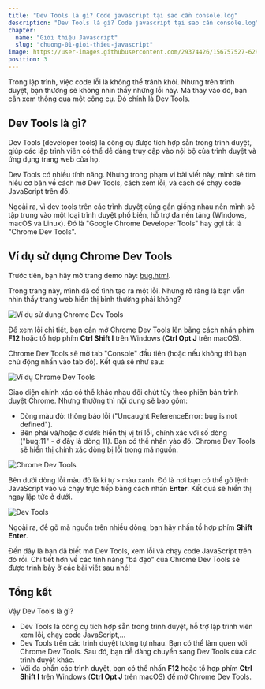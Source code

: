 ```yaml
---
title: "Dev Tools là gì? Code javascript tại sao cần console.log"
description: "Dev Tools là gì? Code javascript tại sao cần console.log"
chapter:
  name: "Giới thiệu Javascript"
  slug: "chuong-01-gioi-thieu-javascript"
image: https://user-images.githubusercontent.com/29374426/156757527-629dee15-d91d-4236-ac82-ff8d2d2975d8.png
position: 3
---
```


Trong lập trình, việc code lỗi là không thể tránh khỏi. Nhưng trên trình duyệt, bạn thường sẽ không nhìn thấy những lỗi này. Mà thay vào đó, bạn cần xem thông qua một công cụ. Đó chính là Dev Tools.

## Dev Tools là gì?

Dev Tools (developer tools) là công cụ được tích hợp sẵn trong trình duyệt, giúp các lập trình viên có thể dễ dàng truy cập vào nội bộ của trình duyệt và ứng dụng trang web của họ.

Dev Tools có nhiều tính năng. Nhưng trong phạm vi bài viết này, mình sẽ tìm hiểu cơ bản về cách mở Dev Tools, cách xem lỗi, và cách để chạy code JavaScript trên đó.

Ngoài ra, vì dev tools trên các trình duyệt cũng gần giống nhau nên mình sẽ tập trung vào một loại trình duyệt phổ biến, hỗ trợ đa nền tảng (Windows, macOS và Linux). Đó là "Google Chrome Developer Tools" hay gọi tắt là "Chrome Dev Tools".

## Ví dụ sử dụng Chrome Dev Tools

Trước tiên, bạn hãy mở trang demo này: [bug.html](https://blogpost-demo.pages.dev/devtools/bug).

Trong trang này, mình đã cố tình tạo ra một lỗi. Nhưng rõ ràng là bạn vẫn nhìn thấy trang web hiển thị bình thường phải không?

![Ví dụ sử dụng Chrome Dev Tools](https://user-images.githubusercontent.com/29374426/156757527-629dee15-d91d-4236-ac82-ff8d2d2975d8.png)

Để xem lỗi chi tiết, bạn cần mở Chrome Dev Tools lên bằng cách nhấn phím **F12** hoặc tổ hợp phím **Ctrl Shift I** trên Windows (**Ctrl Opt J** trên macOS).

Chrome Dev Tools sẽ mở tab "Console" đầu tiên (hoặc nếu không thì bạn chủ động nhấn vào tab đó). Kết quả sẽ như sau:

![Ví dụ Chrome Dev Tools](https://user-images.githubusercontent.com/29374426/156757620-eba0cd94-6787-41fa-acc2-3c37f3ee6f0e.png)

Giao diện chính xác có thể khác nhau đôi chút tùy theo phiên bản trình duyệt Chrome. Nhưng thường thì nội dung sẽ bao gồm:

- Dòng màu đỏ: thông báo lỗi ("Uncaught ReferenceError: bug is not defined").
- Bên phải và/hoặc ở dưới: hiển thị vị trí lỗi, chính xác với số dòng ("bug:11" - ở đây là dòng 11). Bạn có thể nhấn vào đó. Chrome Dev Tools sẽ hiển thị chính xác dòng bị lỗi trong mã nguồn.

![Chrome Dev Tools](https://user-images.githubusercontent.com/29374426/156757693-bf340877-b36e-42f0-a459-0a3f5930ab2c.png)

Bên dưới dòng lỗi màu đỏ là kí tự `>` màu xanh. Đó là nơi bạn có thể gõ lệnh JavaScript vào và chạy trực tiếp bằng cách nhấn **Enter**. Kết quả sẽ hiển thị ngay lập tức ở dưới.

![Dev Tools](https://user-images.githubusercontent.com/29374426/156757765-132d2ef5-0677-4e5b-980c-eccffb786abb.png)

Ngoài ra, để gõ mã nguồn trên nhiều dòng, bạn hãy nhấn tổ hợp phím **Shift Enter**.

Đến đây là bạn đã biết mở Dev Tools, xem lỗi và chạy code JavaScript trên đó rồi. Chi tiết hơn về các tính năng "bá đạo" của Chrome Dev Tools sẽ được trình bày ở các bài viết sau nhé!

## Tổng kết

Vậy Dev Tools là gì?

- Dev Tools là công cụ tích hợp sẵn trong trình duyệt, hỗ trợ lập trình viên xem lỗi, chạy code JavaScript,...
- Dev Tools trên các trình duyệt tương tự nhau. Bạn có thể làm quen với Chrome Dev Tools. Sau đó, bạn dễ dàng chuyển sang Dev Tools của các trình duyệt khác.
- Với đa phần các trình duyệt, bạn có thể nhấn **F12** hoặc tổ hợp phím **Ctrl Shift I** trên Windows (**Ctrl Opt J** trên macOS) để mở Chrome Dev Tools.
